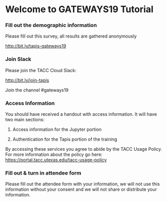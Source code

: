 Welcome to GATEWAYS19 Tutorial
===

### Fill out the demographic information

Please fill out this survey, all results are gathered anonymously 

http://bit.ly/tapis-gateways19 

### Join Slack

Please join the TACC Cloud Slack:

http://bit.ly/join-tapis 

Join the channel #gateways19

### Access Information

You should have received a handout with access information. It will have two main sections: 

1. Access information for the Jupyter portion

2. Authentication for the Tapis portion of the training 
 
By accessing these services you agree to abide by the TACC Usage Policy. For more information about the policy go here: https://portal.tacc.utexas.edu/tacc-usage-policy
 
### Fill out & turn in attendee form

Please fill out the attendee form with your information, we will not use this information without your consent and we will not share or distribute your information. 


